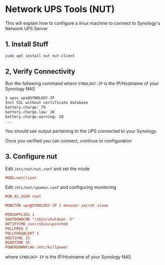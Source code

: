 # Network UPS Tools (NUT)

This will explain how to configure a linux machine to connect to Synology's Network UPS Server

## 1. Install Stuff

```sh
sudo apt install nut nut-client
```

## 2, Verify Connectivity

Run the following command where `SYNOLOGY-IP` is the IP/Hostname of your Synology NAS

```sh
$ upsc ups@SYNOLOGY-IP
Init SSL without certificate database
battery.charge: 79
battery.charge.low: 10
battery.charge.warning: 20
...
```

You should see output pertaining to the UPS connected to your Synology.

Once you verified you can connect, continue to configuration

## 3. Configure nut

Edit `/etc/nut/nut.conf` and set the mode

```conf
MODE=netclient
```

Edit `/etc/nut/upsmon.conf` and configuring monitoring

```conf
RUN_AS_USER root

MONITOR ups@SYNOLOGY-IP 1 monuser secret slave

MINSUPPLIES 1
SHUTDOWNCMD "/sbin/shutdown -h"
NOTIFYCMD /usr/sbin/upssched
POLLFREQ 2
POLLFREQALERT 1
HOSTSYNC 15
DEADTIME 15
POWERDOWNFLAG /etc/killpower
```

where `SYNOLOGY-IP` is the IP/Hostname of your Synology NAS

